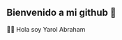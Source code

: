 ## Bienvenido a mi github 👋
👋🏻 Hola soy Yarol Abraham </br>
<!--
🧐 la idea de crear los proyectos es siempre aprender y mejorar, puedes ver como realizo mis proyecto y aplico mis conocimientos adquiridos, por supuesto yo también estoy aprendiendo todos los días para mejorar mis habilidades, sientete libre de ver mis proyectos o incluso si quieres clonarlos o descargarlos no hay ningún problema 🙂 tanto los proyectos que he realizado personalmente como los que he realizado en cursos de plataformas como udemy.
### Javascript - librerías y frameworks
- React <img width="25" height="25" src="https://cdn-icons-png.flaticon.com/512/1126/1126012.png" alt="Physics free icon" title="Physics free icon" class="loaded">
- Nodejs <img width="25" height="25" src="https://cdn-icons-png.flaticon.com/512/919/919825.png" alt="Nodejs free icon" title="Nodejs free icon" class="loaded">
- Nextjs <img src="https://assets.vercel.com/image/upload/v1607554385/repositories/next-js/next-logo.png" height="25">
### Otros lenguajes
- Php <img width="25" height="25" src="https://cdn-icons-png.flaticon.com/512/919/919830.png" alt="Php free icon" title="Php free icon" class="loaded">
- C# <img width="25" height="25" src="https://cdn-icons-png.flaticon.com/512/6132/6132221.png" alt="C sharp free icon" title="C sharp free icon" class="loaded">
### Base de datos
- MySQL <img width="25" height="25" src="https://cdn-icons-png.flaticon.com/512/919/919836.png" alt="Mysql free icon" title="Mysql free icon" class="loaded">
- SQL Server <img width="25" height="25" src="https://cdn-icons-png.flaticon.com/512/5968/5968364.png" alt="Sql server free icon" title="Sql server free icon" class="loaded">
- Mongodb <img width="25" height="25" src="https://webimages.mongodb.com/_com_assets/cms/kuyjf3vea2hg34taa-horizontal_default_slate_blue.svg?auto=format%252Ccompress" class="css-13avezx" alt="MongoDB logo">

**Yarol-Abraham/Yarol-Abraham** is a ✨ _special_ ✨ repository because its `README.md` (this file) appears on your GitHub profile.

Here are some ideas to get you started:

- 🔭 I’m currently working on ...
- 🌱 I’m currently learning ...
- 👯 I’m looking to collaborate on ...
- 🤔 I’m looking for help with ...
- 💬 Ask me about ...
- 📫 How to reach me: ...
- 😄 Pronouns: ...
- ⚡ Fun fact: ...
-->
